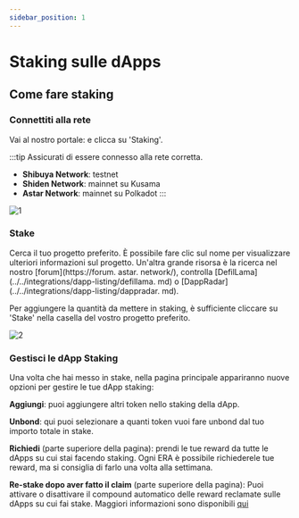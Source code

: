 ```yaml
---
sidebar_position: 1
---
```


# Staking sulle dApps

## Come fare staking

### Connettiti alla rete

Vai al nostro portale: e clicca su 'Staking'.

:::tip
Assicurati di essere connesso alla rete corretta.
- **Shibuya Network**: testnet
- **Shiden Network**: mainnet su Kusama
- **Astar Network**: mainnet su Polkadot
:::

![1](img/1.png)

### Stake

Cerca il tuo progetto preferito. È possibile fare clic sul nome per visualizzare ulteriori informazioni sul progetto. Un'altra grande risorsa è la ricerca nel nostro [forum](https://forum. astar. network/), controlla [DefilLama](../../integrations/dapp-listing/defillama. md) o [DappRadar](../../integrations/dapp-listing/dappradar. md).

Per aggiungere la quantità da mettere in staking, è sufficiente cliccare su 'Stake' nella casella del vostro progetto preferito.

![2](img/2.png)

### Gestisci le dApp Staking

Una volta che hai messo in stake, nella pagina principale appariranno nuove opzioni per gestire le tue dApp staking:

**Aggiungi**: puoi aggiungere altri token nello staking della dApp.

**Unbond**: qui puoi selezionare a quanti token vuoi fare unbond dal tuo importo totale in stake.

**Richiedi** (parte superiore della pagina): prendi le tue reward da tutte le dApps su cui stai facendo staking. Ogni ERA è possibile richiederele tue reward, ma si consiglia di farlo una volta alla settimana.

**Re-stake dopo aver fatto il claim** (parte superiore della pagina): Puoi attivare o disattivare il compound automatico delle reward reclamate sulle dApps su cui fai stake. Maggiori informazioni sono disponibili [qui](compound-rewards)
